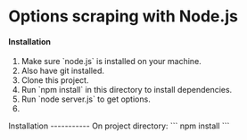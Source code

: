 <h1>Options scraping with Node.js</h1>
<h4>Installation</h4>
<ol>
	<li>Make sure `node.js` is installed on your machine.</li>
	<li>Also have git installed.</li>
	<li>Clone this project.</li>
	<li>Run `npm install` in this directory to install dependencies.</li>
	<li>Run `node server.js` to get options.</li>
	<li></li>
</ol>
Installation
-----------
On project directory:
```
npm install
```